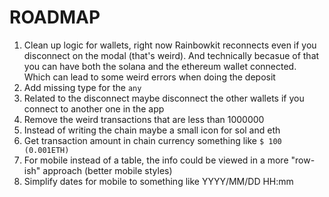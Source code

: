 # ROADMAP

1. Clean up logic for wallets, right now Rainbowkit reconnects even if you disconnect on the modal (that's weird). And technically becasue of that you can have both the solana and the ethereum wallet connected. Which can lead to some weird errors when doing the deposit
2. Add missing type for the `any`
3. Related to the disconnect maybe disconnect the other wallets if you connect to another one in the app
4. Remove the weird transactions that are less than 1000000
5. Instead of writing the chain maybe a small icon for sol and eth
6. Get transaction amount in chain currency something like `$ 100 (0.001ETH)`
7. For mobile instead of a table, the info could be viewed in a more "row-ish" approach (better mobile styles)
8. Simplify dates for mobile to something like YYYY/MM/DD HH:mm
